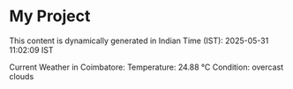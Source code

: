 # My Project

This content is dynamically generated in Indian Time (IST): 2025-05-31 11:02:09 IST


Current Weather in Coimbatore:
Temperature: 24.88 °C
Condition: overcast clouds
